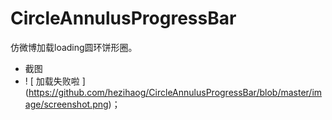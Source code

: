 # CircleAnnulusProgressBar
仿微博加载loading圆环饼形圈。

- 截图
- ! [ 加载失败啦 ] (https://github.com/hezihaog/CircleAnnulusProgressBar/blob/master/image/screenshot.png)；
